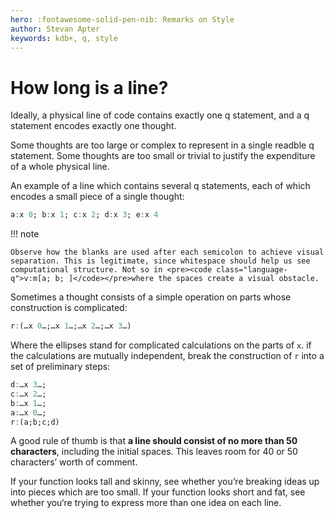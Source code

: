 ```yaml
---
hero: :fontawesome-solid-pen-nib: Remarks on Style
author: Stevan Apter
keywords: kdb+, q, style
---
```


# How long is a line?



Ideally, a physical line of code contains exactly one q statement, and a q statement encodes exactly one thought. 

Some thoughts are too large or complex to represent in a single readble q statement. Some thoughts are too small or trivial to justify the expenditure of a whole physical line. 

An example of a line which contains several q statements, each of which encodes a small piece of a single thought:

```q
a:x 0; b:x 1; c:x 2; d:x 3; e:x 4
```

!!! note

    Observe how the blanks are used after each semicolon to achieve visual separation. This is legitimate, since whitespace should help us see computational structure. Not so in <pre><code class="language-q">v:m[a; b; ]</code></pre>where the spaces create a visual obstacle.

Sometimes a thought consists of a simple operation on parts whose construction is complicated:

```q
r:(…x 0…;…x 1…;…x 2…;…x 3…)
```

Where the ellipses stand for complicated calculations on the parts of `x`. if the calculations are mutually independent, break the construction of `r` into a set of preliminary steps:

```q
d:…x 3…;
c:…x 2…;
b:…x 1…;
a:…x 0…;
r:(a;b;c;d)
```

A good rule of thumb is that **a line should consist of no more than 50 characters**, including the initial spaces. This leaves room for 40 or 50 characters’ worth of comment.

If your function looks tall and skinny, see whether you’re breaking ideas up into pieces which are too small. If your function looks short and fat, see whether you‘re trying to express more than one idea on each line. 
